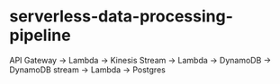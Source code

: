 # serverless-data-processing-pipeline
API Gateway -> Lambda -> Kinesis Stream -> Lambda -> DynamoDB -> DynamoDB stream -> Lambda -> Postgres
